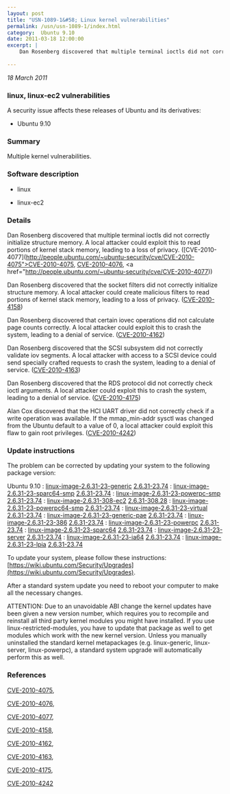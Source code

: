 ```yaml
---
layout: post
title: "USN-1089-1&#58; Linux kernel vulnerabilities"
permalink: /usn/usn-1089-1/index.html
category:  Ubuntu 9.10
date: 2011-03-18 12:00:00
excerpt: |
    Dan Rosenberg discovered that multiple terminal ioctls did not correctly initialize structure memory. A local attacker could exploit this to read portions of kernel stack memory, leading to a loss of privacy. ([CVE-2010-4077](http://people.ubuntu.com/~ubuntu-security/cve/CVE-2010-4075">CVE-2010-4075</a>, <a href="http://people.ubuntu.com/~ubuntu-security/cve/CVE-2010-4076">CVE-2010-4076</a>, <a href="http://people.ubuntu.com/~ubuntu-security/cve/CVE-2010-4077))
    
--- 
```

 
 

*18 March 2011*

### linux, linux-ec2 vulnerabilities

A security issue affects these releases of Ubuntu and its derivatives:

* Ubuntu 9.10

### Summary

Multiple kernel vulnerabilities. 

### Software description

* linux 

* linux-ec2 

### Details

Dan Rosenberg discovered that multiple terminal ioctls did not correctly initialize structure memory. A local attacker could exploit this to read portions of kernel stack memory, leading to a loss of privacy. ([CVE-2010-4077](http://people.ubuntu.com/~ubuntu-security/cve/CVE-2010-4075">CVE-2010-4075</a>, <a href="http://people.ubuntu.com/~ubuntu-security/cve/CVE-2010-4076">CVE-2010-4076</a>, <a href="http://people.ubuntu.com/~ubuntu-security/cve/CVE-2010-4077))

Dan Rosenberg discovered that the socket filters did not correctly initialize structure memory. A local attacker could create malicious filters to read portions of kernel stack memory, leading to a loss of privacy. ([CVE-2010-4158](http://people.ubuntu.com/~ubuntu-security/cve/CVE-2010-4158))

Dan Rosenberg discovered that certain iovec operations did not calculate page counts correctly. A local attacker could exploit this to crash the system, leading to a denial of service. ([CVE-2010-4162](http://people.ubuntu.com/~ubuntu-security/cve/CVE-2010-4162))

Dan Rosenberg discovered that the SCSI subsystem did not correctly validate iov segments. A local attacker with access to a SCSI device could send specially crafted requests to crash the system, leading to a denial of service. ([CVE-2010-4163](http://people.ubuntu.com/~ubuntu-security/cve/CVE-2010-4163))

Dan Rosenberg discovered that the RDS protocol did not correctly check ioctl arguments. A local attacker could exploit this to crash the system, leading to a denial of service. ([CVE-2010-4175](http://people.ubuntu.com/~ubuntu-security/cve/CVE-2010-4175))

Alan Cox discovered that the HCI UART driver did not correctly check if a write operation was available. If the mmap_min-addr sysctl was changed from the Ubuntu default to a value of 0, a local attacker could exploit this flaw to gain root privileges. ([CVE-2010-4242](http://people.ubuntu.com/~ubuntu-security/cve/CVE-2010-4242)) 

### Update instructions

The problem can be corrected by updating your system to the following package version:

Ubuntu 9.10
 : [linux-image-2.6.31-23-generic](https://launchpad.net/ubuntu/+source/linux) <span> [2.6.31-23.74](https://launchpad.net/ubuntu/+source/linux/2.6.31-23.74) </span> 
 : [linux-image-2.6.31-23-sparc64-smp](https://launchpad.net/ubuntu/+source/linux) <span> [2.6.31-23.74](https://launchpad.net/ubuntu/+source/linux/2.6.31-23.74) </span> 
 : [linux-image-2.6.31-23-powerpc-smp](https://launchpad.net/ubuntu/+source/linux) <span> [2.6.31-23.74](https://launchpad.net/ubuntu/+source/linux/2.6.31-23.74) </span> 
 : [linux-image-2.6.31-308-ec2](https://launchpad.net/ubuntu/+source/linux-ec2) <span> [2.6.31-308.28](https://launchpad.net/ubuntu/+source/linux-ec2/2.6.31-308.28) </span> 
 : [linux-image-2.6.31-23-powerpc64-smp](https://launchpad.net/ubuntu/+source/linux) <span> [2.6.31-23.74](https://launchpad.net/ubuntu/+source/linux/2.6.31-23.74) </span> 
 : [linux-image-2.6.31-23-virtual](https://launchpad.net/ubuntu/+source/linux) <span> [2.6.31-23.74](https://launchpad.net/ubuntu/+source/linux/2.6.31-23.74) </span> 
 : [linux-image-2.6.31-23-generic-pae](https://launchpad.net/ubuntu/+source/linux) <span> [2.6.31-23.74](https://launchpad.net/ubuntu/+source/linux/2.6.31-23.74) </span> 
 : [linux-image-2.6.31-23-386](https://launchpad.net/ubuntu/+source/linux) <span> [2.6.31-23.74](https://launchpad.net/ubuntu/+source/linux/2.6.31-23.74) </span> 
 : [linux-image-2.6.31-23-powerpc](https://launchpad.net/ubuntu/+source/linux) <span> [2.6.31-23.74](https://launchpad.net/ubuntu/+source/linux/2.6.31-23.74) </span> 
 : [linux-image-2.6.31-23-sparc64](https://launchpad.net/ubuntu/+source/linux) <span> [2.6.31-23.74](https://launchpad.net/ubuntu/+source/linux/2.6.31-23.74) </span> 
 : [linux-image-2.6.31-23-server](https://launchpad.net/ubuntu/+source/linux) <span> [2.6.31-23.74](https://launchpad.net/ubuntu/+source/linux/2.6.31-23.74) </span> 
 : [linux-image-2.6.31-23-ia64](https://launchpad.net/ubuntu/+source/linux) <span> [2.6.31-23.74](https://launchpad.net/ubuntu/+source/linux/2.6.31-23.74) </span> 
 : [linux-image-2.6.31-23-lpia](https://launchpad.net/ubuntu/+source/linux) <span> [2.6.31-23.74](https://launchpad.net/ubuntu/+source/linux/2.6.31-23.74) </span> 

To update your system, please follow these instructions: [https://wiki.ubuntu.com/Security/Upgrades](https://wiki.ubuntu.com/Security/Upgrades).

After a standard system update you need to reboot your computer to make all the necessary changes.

ATTENTION: Due to an unavoidable ABI change the kernel updates have been given a new version number, which requires you to recompile and reinstall all third party kernel modules you might have installed. If you use linux-restricted-modules, you have to update that package as well to get modules which work with the new kernel version. Unless you manually uninstalled the standard kernel metapackages (e.g. linux-generic, linux-server, linux-powerpc), a standard system upgrade will automatically perform this as well. 

### References

 
 [CVE-2010-4075](http://people.ubuntu.com/~ubuntu-security/cve/CVE-2010-4075), 

 [CVE-2010-4076](http://people.ubuntu.com/~ubuntu-security/cve/CVE-2010-4076), 

 [CVE-2010-4077](http://people.ubuntu.com/~ubuntu-security/cve/CVE-2010-4077), 

 [CVE-2010-4158](http://people.ubuntu.com/~ubuntu-security/cve/CVE-2010-4158), 

 [CVE-2010-4162](http://people.ubuntu.com/~ubuntu-security/cve/CVE-2010-4162), 

 [CVE-2010-4163](http://people.ubuntu.com/~ubuntu-security/cve/CVE-2010-4163), 

 [CVE-2010-4175](http://people.ubuntu.com/~ubuntu-security/cve/CVE-2010-4175), 

 [CVE-2010-4242](http://people.ubuntu.com/~ubuntu-security/cve/CVE-2010-4242)
 

